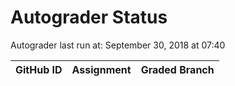 # Autograder Status
Autograder last run at: September 30, 2018 at 07:40

| GitHub ID | Assignment | Graded Branch |
|-----------|------------|---------------|
